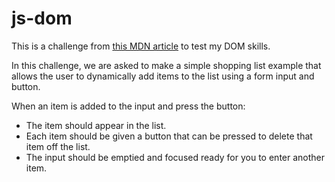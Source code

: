 # js-dom

This is a challenge from [this MDN article](https://developer.mozilla.org/en-US/docs/Learn/JavaScript/Client-side_web_APIs/Manipulating_documents#active_learning_a_dynamic_shopping_list) to test my DOM skills.

In this challenge, we are asked to make a simple shopping list example that allows the user to dynamically add items to the list using a form input and button.

When an item is added to the input and press the button:

- The item should appear in the list.
- Each item should be given a button that can be pressed to delete that item off the list.
- The input should be emptied and focused ready for you to enter another item.
